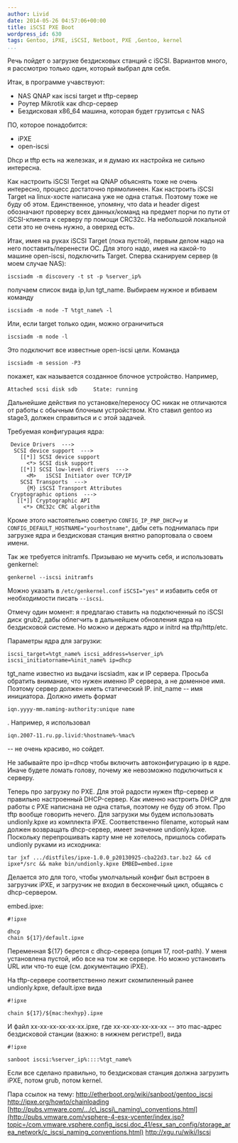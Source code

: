 ```yaml
---
author: Livid
date: 2014-05-26 04:57:06+00:00
title: iSCSI PXE Boot
wordpress_id: 630
tags: Gentoo, iPXE, iSCSI, Netboot, PXE ,Gentoo, kernel
...
```


Речь пойдет о загрузке бездисковых станций с iSCSI. Вариантов много, я
рассмотрю только один, который выбрал для себя.


<!--more-->



Итак, в программе учавствуют:

-   NAS QNAP как iscsi target и tftp-сервер
-   Роутер Mikrotik как dhcp-сервер
-   Бездисковая x86\_64 машина, которая будет грузитсья с NAS



ПО, которое понадобится:

-   iPXE
-   open-iscsi



Dhcp и tftp есть на железках, и я думаю их настройка не сильно
интересна.

Как настроить iSCSI Terget на QNAP объяснять тоже не очень интересно,
процесс достаточно прямолинеен. Как настроить iSCSI Target на
linux-хосте написана уже не одна статья. Поэтому тоже не буду об этом.
Единственное, упомяну, что data и header digest обозначают проверку всех
данных/команд на предмет порчи по пути от iSCSI-клиента к серверу пр
помощи CRC32c. На небольшой локальной сети это не очень нужно, а оверхед
есть.

Итак, имея на руках iSCSI Target (пока пустой), первым делом надо на
него поставить/перенести ОС. Для этого надо, имея на какой-то машине
open-iscsi, подключить Target.
Сперва сканируем сервер (в моем случае NAS):

    iscsiadm -m discovery -t st -p %server_ip%


получаем список вида ip,lun tgt\_name.
Выбираем нужное и вбиваем команду

    iscsiadm -m node -T %tgt_name% -l


Или, если target только один, можно ограничиться

    iscsiadm -m node -l


Это подключит все известные open-iscsi цели.
Команда

    iscsiadm -m session -P3


покажет, как называется созданное блочное устройство. Например,

    Attached scsi disk sdb     State: running



Дальнейшие действия по установке/переносу ОС никак не отличаются от
работы с обычным блочным устройством. Кто ставил gentoo из stage3,
должен справиться и с этой задачей.

Требуемая конфигурация ядра:

     Device Drivers  --->
      SCSI device support  --->
        [[*]] SCSI device support
          <*> SCSI disk support
        [[*]] SCSI low-level drivers  --->
          <M>   iSCSI Initiator over TCP/IP
        SCSI Transports  --->
          {M} iSCSI Transport Attributes
     Cryptographic options  --->
       [[*]] Cryptographic API
         <*> CRC32c CRC algorithm



Кроме этого настоятельно советую `CONFIG_IP_PNP_DHCP=y` и
`CONFIG_DEFAULT_HOSTNAME="yourhostname"`, дабы сеть поднималась при
загрузке ядра и бездисковая станция внятно рапортовала о своем имени.

Так же требуется initramfs. Призываю не мучить себя, и использовать
genkernel:

    genkernel --iscsi initramfs


Можно указать в `/etc/genkernel.conf` `iSCSI="yes"` и избавить себя от
необходимости писать `--iscsi`.

Отмечу один момент: я предлагаю ставить на подключенный по iSCSI диск
grub2, дабы облегчить в дальнейшем обновления ядра на бездисковой
системе. Но можно и держать ядро и initrd на tftp/http/etc.

Параметры ядра для загрузки:

    iscsi_target=%tgt_name% iscsi_address=%server_ip% iscsi_initiatorname=%init_name% ip=dhcp


tgt\_name известно из выдачи iscsiadm, как и IP сервера. Просьба
обратить внимание, что нужен именно IP сервера, а не доменное имя.
Поэтому сервер должен иметь статический IP.
init\_name -- имя инициатора. Должно иметь формат

    iqn.yyyy-mm.naming-authority:unique name

. Например, я использовал

    iqn.2007-11.ru.pp.livid:%hostname%-%mac%

-- не очень красиво, но сойдет.

Не забывайте про ip=dhcp чтобы включить автоконфигурацию ip в ядре.
Иначе будете ломать голову, почему же невозможно подключиться к
серверу.

Теперь про загрузку по PXE. Для этой радости нужен tftp-сервер и
правильно настроенный DHCP-сервер. Как именно настроить DHCP для работы
с PXE написнана не одна статья, поэтому не буду об этом. Про tftp вообще
говорить нечего.
Для загрузки мы будем использовать undionly.kpxe из комплекта iPXE.
Соответственно filename, который нам должен возвращать dhcp-сервер,
имеет значение undionly.kpxe. Поскольку перепрошивать карту мне не
хотелось, пришлось собирать undionly руками из исходника:

    tar jxf .../distfiles/ipxe-1.0.0_p20130925-cba22d3.tar.bz2 && cd ipxe*/src && make bin/undionly.kpxe EMBED=embed.ipxe


Делается это для того, чтобы умолчальный конфиг был встроен в загрузчик
iPXE, и загрузчик не входил в бесконечный цикл, общаясь с
dhcp-сервером.

embed.ipxe:

    #!ipxe

    dhcp
    chain ${17}/default.ipxe



Переменная \${17} берется с dhcp-сервера (опция 17, root-path). У меня
установлена пустой, ибо все на том же сервере. Но можно установить URL
или что-то еще (см. документацию iPXE).

На tftp-сервере соответственно лежит скомпиленный ранее undionly.kpxe,
default.ipxe вида

    #!ipxe

    chain ${17}/${mac:hexhyp}.ipxe


И файл xx-xx-xx-xx-xx-xx.ipxe, где xx-xx-xx-xx-xx-xx -- это mac-адрес
бездисковой станции (важно: в нижнем регистре!), вида

    #!ipxe

    sanboot iscsi:%server_ip%::::%tgt_name%



Если все сделано правильно, то бездисковая станция должна загрузить
iPXE, потом grub, потом kernel.

Пара ссылок на тему:
<http://etherboot.org/wiki/sanboot/gentoo_iscsi>
<http://ipxe.org/howto/chainloading>
[http://pubs.vmware.com/.../c\_iscsi\_naming\_conventions.html](http://pubs.vmware.com/vsphere-4-esx-vcenter/index.jsp?topic=/com.vmware.vsphere.config_iscsi.doc_41/esx_san_config/storage_area_network/c_iscsi_naming_conventions.html)
<http://xgu.ru/wiki/Iscsi>
